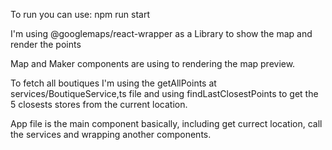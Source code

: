 To run you can use: npm run start

I'm using @googlemaps/react-wrapper as a Library to show the map and render the points

Map and Maker components are using to rendering the map preview.

To fetch all boutiques I'm using the getAllPoints at services/BoutiqueService,ts file and using findLastClosestPoints to get the 5 closests stores from the current location.

App file is the main component basically, including get currect location, call the services and wrapping another components.
